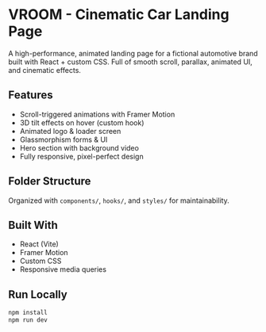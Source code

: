 # VROOM - Cinematic Car Landing Page

A high-performance, animated landing page for a fictional automotive brand built with React + custom CSS. Full of smooth scroll, parallax, animated UI, and cinematic effects.

## Features

-  Scroll-triggered animations with Framer Motion
-  3D tilt effects on hover (custom hook)
-  Animated logo & loader screen
-  Glassmorphism forms & UI
-  Hero section with background video
-  Fully responsive, pixel-perfect design

## Folder Structure

Organized with `components/`, `hooks/`, and `styles/` for maintainability.

## Built With

- React (Vite)
- Framer Motion
- Custom CSS
- Responsive media queries

## Run Locally

```bash
npm install
npm run dev
